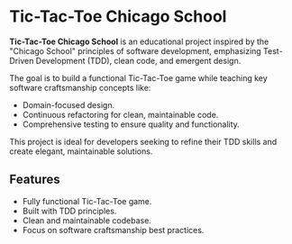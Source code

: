 # Tic-Tac-Toe Chicago School  

**Tic-Tac-Toe Chicago School** is an educational project inspired by the "Chicago School" principles of software development, emphasizing Test-Driven Development (TDD), clean code, and emergent design.  

The goal is to build a functional Tic-Tac-Toe game while teaching key software craftsmanship concepts like:  
- Domain-focused design.  
- Continuous refactoring for clean, maintainable code.  
- Comprehensive testing to ensure quality and functionality.  

This project is ideal for developers seeking to refine their TDD skills and create elegant, maintainable solutions.  

## Features  
- Fully functional Tic-Tac-Toe game.  
- Built with TDD principles.  
- Clean and maintainable codebase.  
- Focus on software craftsmanship best practices.  
